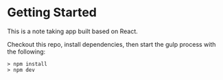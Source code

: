 # Getting Started
This is a note taking app built based on React.

Checkout this repo, install dependencies, then start the gulp process with the following:
```
> npm install
> npm dev
```